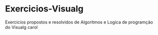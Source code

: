 # Exercicios-Visualg
Exercicios propostos e resolvidos de Algoritmos e Logica de programção do Visualg carol
